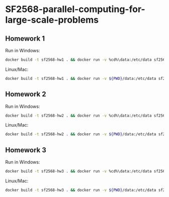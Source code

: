 # SF2568-parallel-computing-for-large-scale-problems

## Homework 1

Run in Windows:

```bash
docker build -t sf2568-hw1 . && docker run -v %cd%\data:/etc/data sf2568-hw1
```

Linux/Mac:

```bash
docker build -t sf2568-hw1 . && docker run -v ${PWD}/data:/etc/data sf2568-hw1
```

## Homework 2

Run in Windows:

```bash
docker build -t sf2568-hw2 . && docker run -v %cd%\data:/etc/data sf2568-hw2
```

Linux/Mac:

```bash
docker build -t sf2568-hw2 . && docker run -v ${PWD}/data:/etc/data sf2568-hw2
```

## Homework 3

Run in Windows:

```bash
docker build -t sf2568-hw3 . && docker run -v %cd%\data:/etc/data sf2568-hw3
```

Linux/Mac:

```bash
docker build -t sf2568-hw3 . && docker run -v ${PWD}/data:/etc/data sf2568-hw3
```
